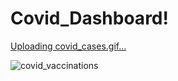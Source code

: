 # Covid_Dashboard!


[Uploading covid_cases.gif…]()

![covid_vaccinations](https://user-images.githubusercontent.com/104838359/213466026-16be58cb-54a7-4104-9b85-bfc9461aedcd.gif)
